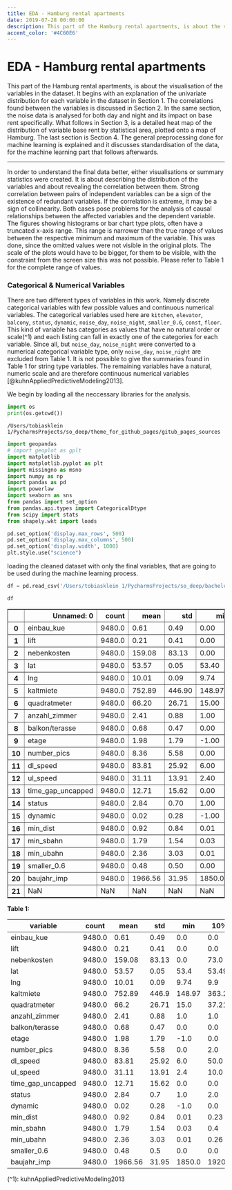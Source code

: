 ```yaml
---
title: EDA - Hamburg rental apartments
date: 2019-07-28 00:00:00
description: This part of the Hamburg rental apartments, is about the visualisation of the variables in the dataset.
accent_color: '#4C60E6'
---
```


# EDA - Hamburg rental apartments
This part of the Hamburg rental apartments, is about the visualisation of the variables in the dataset.
It begins with an explanation of the univariate distribution for each variable in the dataset in Section 1. 
The correlations found between the variables is discussed in Section 2. In the same section, the noise data is analysed
for both day and night and its impact on base rent specifically. What follows in Section 3, is a detailed heat map
of the distribution of variable base rent by statistical area, plotted onto a map of Hamburg.
The last section is Section 4. The general preprocessing done for machine learning is explained and it discusses standardisation of the data,
for the machine learning part that follows afterwards.
***
In order to understand the final data better, either visualisations or summary statistics were created. 
It is about describing the distribution of the variables and about revealing the correlation between them.
Strong correlation between pairs of independent variables can be a sign of the existence of redundant variables. If the correlation is extreme, it may be a sign of collinearity. Both cases pose problems for the analysis of causal relationships between the affected variables and the dependent variable.
The figures showing histograms or bar chart type plots, often have a truncated x-axis range. This range is narrower than the true range of values between the respective minimum and maximum of the variable. This was done, since the omitted values were not visible in the original plots. 
The scale of the plots would have to be bigger, for them to be visible, with the constraint from the screen size this was not possible. 
Please refer to Table 1 for the complete range of values.

### Categorical & Numerical Variables
There are two different types of variables in this work. Namely discrete
categorical variables with few possible values and continuous numerical
variables. The categorical variables used here are `kitchen`,
`elevator`, `balcony`, `status`, `dynamic`, `noise_day`, `noise_night`,
`smaller_0.6`, `const`, `floor`. This kind of variable has categories as
values that have no natural order or
scale(^1) and each listing can fall in
exactly one of the categories for each variable. Since all, but
`noise_day`, `noise_night` were converted to a numerical categorical
variable type, only `noise_day`, `noise_night` are excluded from
Table 1. It is not possible to give the
summaries found in Table 1 for string type variables. The remaining variables have
a natural, numeric scale and are therefore continuous numerical variables [@kuhnAppliedPredictiveModeling2013].

We begin by loading all the neccessary libraries for the analysis.


```python
import os
print(os.getcwd())
```

    /Users/tobiasklein 1/PycharmsProjects/so_deep/theme_for_github_pages/gitub_pages_sources



```python
import geopandas
# import geoplot as gplt
import matplotlib
import matplotlib.pyplot as plt
import missingno as msno
import numpy as np
import pandas as pd
import powerlaw
import seaborn as sns
from pandas import set_option
from pandas.api.types import CategoricalDtype
from scipy import stats
from shapely.wkt import loads

pd.set_option('display.max_rows', 500)
pd.set_option('display.max_columns', 500)
pd.set_option('display.width', 1000)
plt.style.use("science")
```

loading the cleaned dataset with only the final variables, that are going to be used during the machine learning process.


```python
df = pd.read_csv('/Users/tobiasklein 1/PycharmsProjects/so_deep/bachelor_thesis/interim_data/EDA_df_describe.csv')
```


```python
df
```




<div>
<style scoped>
    .dataframe tbody tr th:only-of-type {
        vertical-align: middle;
    }

    .dataframe tbody tr th {
        vertical-align: top;
    }

    .dataframe thead th {
        text-align: right;
    }
</style>
<table border="1" class="dataframe">
  <thead>
    <tr style="text-align: right;">
      <th></th>
      <th>Unnamed: 0</th>
      <th>count</th>
      <th>mean</th>
      <th>std</th>
      <th>min</th>
      <th>10%</th>
      <th>25%</th>
      <th>50%</th>
      <th>75%</th>
      <th>90%</th>
      <th>max</th>
    </tr>
  </thead>
  <tbody>
    <tr>
      <th>0</th>
      <td>einbau_kue</td>
      <td>9480.0</td>
      <td>0.61</td>
      <td>0.49</td>
      <td>0.00</td>
      <td>0.00</td>
      <td>0.00</td>
      <td>1.00</td>
      <td>1.00</td>
      <td>1.00</td>
      <td>1.00</td>
    </tr>
    <tr>
      <th>1</th>
      <td>lift</td>
      <td>9480.0</td>
      <td>0.21</td>
      <td>0.41</td>
      <td>0.00</td>
      <td>0.00</td>
      <td>0.00</td>
      <td>0.00</td>
      <td>0.00</td>
      <td>1.00</td>
      <td>1.00</td>
    </tr>
    <tr>
      <th>2</th>
      <td>nebenkosten</td>
      <td>9480.0</td>
      <td>159.08</td>
      <td>83.13</td>
      <td>0.00</td>
      <td>73.00</td>
      <td>100.00</td>
      <td>144.96</td>
      <td>200.00</td>
      <td>265.00</td>
      <td>950.00</td>
    </tr>
    <tr>
      <th>3</th>
      <td>lat</td>
      <td>9480.0</td>
      <td>53.57</td>
      <td>0.05</td>
      <td>53.40</td>
      <td>53.49</td>
      <td>53.55</td>
      <td>53.58</td>
      <td>53.60</td>
      <td>53.62</td>
      <td>53.71</td>
    </tr>
    <tr>
      <th>4</th>
      <td>lng</td>
      <td>9480.0</td>
      <td>10.01</td>
      <td>0.09</td>
      <td>9.74</td>
      <td>9.90</td>
      <td>9.96</td>
      <td>10.01</td>
      <td>10.07</td>
      <td>10.13</td>
      <td>10.30</td>
    </tr>
    <tr>
      <th>5</th>
      <td>kaltmiete</td>
      <td>9480.0</td>
      <td>752.89</td>
      <td>446.90</td>
      <td>148.97</td>
      <td>363.23</td>
      <td>451.00</td>
      <td>633.00</td>
      <td>906.00</td>
      <td>1318.37</td>
      <td>5600.00</td>
    </tr>
    <tr>
      <th>6</th>
      <td>quadratmeter</td>
      <td>9480.0</td>
      <td>66.20</td>
      <td>26.71</td>
      <td>15.00</td>
      <td>37.21</td>
      <td>49.00</td>
      <td>62.00</td>
      <td>77.93</td>
      <td>97.01</td>
      <td>350.00</td>
    </tr>
    <tr>
      <th>7</th>
      <td>anzahl_zimmer</td>
      <td>9480.0</td>
      <td>2.41</td>
      <td>0.88</td>
      <td>1.00</td>
      <td>1.00</td>
      <td>2.00</td>
      <td>2.00</td>
      <td>3.00</td>
      <td>3.50</td>
      <td>8.00</td>
    </tr>
    <tr>
      <th>8</th>
      <td>balkon/terasse</td>
      <td>9480.0</td>
      <td>0.68</td>
      <td>0.47</td>
      <td>0.00</td>
      <td>0.00</td>
      <td>0.00</td>
      <td>1.00</td>
      <td>1.00</td>
      <td>1.00</td>
      <td>1.00</td>
    </tr>
    <tr>
      <th>9</th>
      <td>etage</td>
      <td>9480.0</td>
      <td>1.98</td>
      <td>1.79</td>
      <td>-1.00</td>
      <td>0.00</td>
      <td>1.00</td>
      <td>1.00</td>
      <td>3.00</td>
      <td>4.00</td>
      <td>24.00</td>
    </tr>
    <tr>
      <th>10</th>
      <td>number_pics</td>
      <td>9480.0</td>
      <td>8.36</td>
      <td>5.58</td>
      <td>0.00</td>
      <td>2.00</td>
      <td>5.00</td>
      <td>7.00</td>
      <td>11.00</td>
      <td>15.00</td>
      <td>64.00</td>
    </tr>
    <tr>
      <th>11</th>
      <td>dl_speed</td>
      <td>9480.0</td>
      <td>83.81</td>
      <td>25.92</td>
      <td>6.00</td>
      <td>50.00</td>
      <td>50.00</td>
      <td>100.00</td>
      <td>100.00</td>
      <td>100.00</td>
      <td>200.00</td>
    </tr>
    <tr>
      <th>12</th>
      <td>ul_speed</td>
      <td>9480.0</td>
      <td>31.11</td>
      <td>13.91</td>
      <td>2.40</td>
      <td>10.00</td>
      <td>10.00</td>
      <td>40.00</td>
      <td>40.00</td>
      <td>40.00</td>
      <td>100.00</td>
    </tr>
    <tr>
      <th>13</th>
      <td>time_gap_uncapped</td>
      <td>9480.0</td>
      <td>12.71</td>
      <td>15.62</td>
      <td>0.00</td>
      <td>0.00</td>
      <td>1.00</td>
      <td>5.00</td>
      <td>21.00</td>
      <td>38.00</td>
      <td>63.00</td>
    </tr>
    <tr>
      <th>14</th>
      <td>status</td>
      <td>9480.0</td>
      <td>2.84</td>
      <td>0.70</td>
      <td>1.00</td>
      <td>2.00</td>
      <td>3.00</td>
      <td>3.00</td>
      <td>3.00</td>
      <td>4.00</td>
      <td>4.00</td>
    </tr>
    <tr>
      <th>15</th>
      <td>dynamic</td>
      <td>9480.0</td>
      <td>0.02</td>
      <td>0.28</td>
      <td>-1.00</td>
      <td>0.00</td>
      <td>0.00</td>
      <td>0.00</td>
      <td>0.00</td>
      <td>0.00</td>
      <td>1.00</td>
    </tr>
    <tr>
      <th>16</th>
      <td>min_dist</td>
      <td>9480.0</td>
      <td>0.92</td>
      <td>0.84</td>
      <td>0.01</td>
      <td>0.23</td>
      <td>0.37</td>
      <td>0.63</td>
      <td>1.16</td>
      <td>2.06</td>
      <td>9.44</td>
    </tr>
    <tr>
      <th>17</th>
      <td>min_sbahn</td>
      <td>9480.0</td>
      <td>1.79</td>
      <td>1.54</td>
      <td>0.03</td>
      <td>0.40</td>
      <td>0.67</td>
      <td>1.27</td>
      <td>2.46</td>
      <td>3.94</td>
      <td>9.44</td>
    </tr>
    <tr>
      <th>18</th>
      <td>min_ubahn</td>
      <td>9480.0</td>
      <td>2.36</td>
      <td>3.03</td>
      <td>0.01</td>
      <td>0.26</td>
      <td>0.44</td>
      <td>0.92</td>
      <td>2.99</td>
      <td>7.63</td>
      <td>14.17</td>
    </tr>
    <tr>
      <th>19</th>
      <td>smaller_0.6</td>
      <td>9480.0</td>
      <td>0.48</td>
      <td>0.50</td>
      <td>0.00</td>
      <td>0.00</td>
      <td>0.00</td>
      <td>0.00</td>
      <td>1.00</td>
      <td>1.00</td>
      <td>1.00</td>
    </tr>
    <tr>
      <th>20</th>
      <td>baujahr_imp</td>
      <td>9480.0</td>
      <td>1966.56</td>
      <td>31.95</td>
      <td>1850.00</td>
      <td>1920.00</td>
      <td>1953.00</td>
      <td>1964.00</td>
      <td>1992.00</td>
      <td>2013.00</td>
      <td>2019.00</td>
    </tr>
    <tr>
      <th>21</th>
      <td>NaN</td>
      <td>NaN</td>
      <td>NaN</td>
      <td>NaN</td>
      <td>NaN</td>
      <td>NaN</td>
      <td>NaN</td>
      <td>NaN</td>
      <td>NaN</td>
      <td>NaN</td>
      <td>NaN</td>
    </tr>
  </tbody>
</table>
</div>


**Table 1:**

| variable                   | count  | mean    | std   | min    | 10%    | 25%    | 50%    | 75%    | 90%     | max    |
|-------------------|--------|---------|-------|--------|--------|--------|--------|--------|---------|--------|
| einbau_kue        | 9480.0 | 0.61    | 0.49  | 0.0    | 0.0    | 0.0    | 1.0    | 1.0    | 1.0     | 1.0    |
| lift              | 9480.0 | 0.21    | 0.41  | 0.0    | 0.0    | 0.0    | 0.0    | 0.0    | 1.0     | 1.0    |
| nebenkosten       | 9480.0 | 159.08  | 83.13 | 0.0    | 73.0   | 100.0  | 144.96 | 200.0  | 265.0   | 950.0  |
| lat               | 9480.0 | 53.57   | 0.05  | 53.4   | 53.49  | 53.55  | 53.58  | 53.6   | 53.62   | 53.71  |
| lng               | 9480.0 | 10.01   | 0.09  | 9.74   | 9.9    | 9.96   | 10.01  | 10.07  | 10.13   | 10.3   |
| kaltmiete         | 9480.0 | 752.89  | 446.9 | 148.97 | 363.23 | 451.0  | 633.0  | 906.0  | 1318.37 | 5600.0 |
| quadratmeter      | 9480.0 | 66.2    | 26.71 | 15.0   | 37.21  | 49.0   | 62.0   | 77.93  | 97.01   | 350.0  |
| anzahl_zimmer     | 9480.0 | 2.41    | 0.88  | 1.0    | 1.0    | 2.0    | 2.0    | 3.0    | 3.5     | 8.0    |
| balkon/terasse    | 9480.0 | 0.68    | 0.47  | 0.0    | 0.0    | 0.0    | 1.0    | 1.0    | 1.0     | 1.0    |
| etage             | 9480.0 | 1.98    | 1.79  | -1.0   | 0.0    | 1.0    | 1.0    | 3.0    | 4.0     | 24.0   |
| number_pics       | 9480.0 | 8.36    | 5.58  | 0.0    | 2.0    | 5.0    | 7.0    | 11.0   | 15.0    | 64.0   |
| dl_speed          | 9480.0 | 83.81   | 25.92 | 6.0    | 50.0   | 50.0   | 100.0  | 100.0  | 100.0   | 200.0  |
| ul_speed          | 9480.0 | 31.11   | 13.91 | 2.4    | 10.0   | 10.0   | 40.0   | 40.0   | 40.0    | 100.0  |
| time_gap_uncapped | 9480.0 | 12.71   | 15.62 | 0.0    | 0.0    | 1.0    | 5.0    | 21.0   | 38.0    | 63.0   |
| status            | 9480.0 | 2.84    | 0.7   | 1.0    | 2.0    | 3.0    | 3.0    | 3.0    | 4.0     | 4.0    |
| dynamic           | 9480.0 | 0.02    | 0.28  | -1.0   | 0.0    | 0.0    | 0.0    | 0.0    | 0.0     | 1.0    |
| min_dist          | 9480.0 | 0.92    | 0.84  | 0.01   | 0.23   | 0.37   | 0.63   | 1.16   | 2.06    | 9.44   |
| min_sbahn         | 9480.0 | 1.79    | 1.54  | 0.03   | 0.4    | 0.67   | 1.27   | 2.46   | 3.94    | 9.44   |
| min_ubahn         | 9480.0 | 2.36    | 3.03  | 0.01   | 0.26   | 0.44   | 0.92   | 2.99   | 7.63    | 14.17  |
| smaller_0.6       | 9480.0 | 0.48    | 0.5   | 0.0    | 0.0    | 0.0    | 0.0    | 1.0    | 1.0     | 1.0    |
| baujahr_imp       | 9480.0 | 1966.56 | 31.95 | 1850.0 | 1920.0 | 1953.0 | 1964.0 | 1992.0 | 2013.0  | 2019.0 |

(^1): kuhnAppliedPredictiveModeling2013
